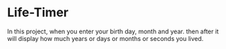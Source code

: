 # Life-Timer
In this project, when you enter your birth day, month and year. then after it will display how much years or days or months or seconds you lived.
